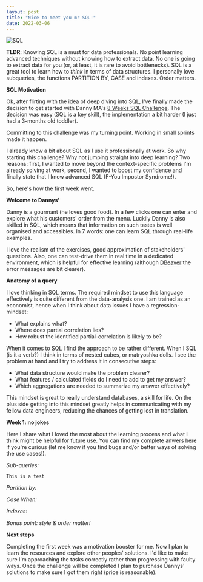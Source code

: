 ```yaml
---
layout: post
title: "Nice to meet you mr SQL!"
date: 2022-03-06
---
```


<img src="SQL.png" alt="SQL">

**TLDR**: Knowing SQL is a must for data professionals. No point learning advanced techniques without knowing how to extract data. No one is going to extract data for you (or, at least, it is rare to avoid bottlenecks). SQL is a great tool to learn how to *think* in terms of data structures. I personally love subqueries, the functions PARTITION BY, CASE and indexes. Order matters.

**SQL Motivation**

Ok, after flirting with the idea of deep diving into SQL, I've finally made the decision to get started with Danny MA's <a href="https://8weeksqlchallenge.com/">8  Weeks SQL Challenge</a>. The decision was easy (SQL is a key skill), the implementation a bit harder (I just had a 3-months old toddler). 

Committing to this challenge was my turning point. Working in small sprints made it happen.

I already know a bit about SQL as I use it professionally at work. So why starting this challenge? Why not jumping straight into deep learning? Two reasons: first, I wanted to move beyond the context-specific problems I'm already solving at work, second, I wanted to boost my confidence and finally state that I know advanced SQL (F-You Impostor Syndrome!).

So, here's how the first week went.

**Welcome to Dannys'**

Danny is a gourmant (he loves good food). In a few clicks one can enter and explore what his customers' order from the menu. Luckily Danny is also skilled in SQL, which means that information on such tastes is well organised and accessibles. In 7 words: one can learn SQL through real-life examples.

I love the realism of the exercises, good approximation of stakeholders' questions. Also, one can test-drive them in real time in a dedicated environment, which is helpful for effective learning (although <a href="https://dbeaver.io/">DBeaver</a> the error messages are bit clearer).

**Anatomy of a query**

I love thinking in SQL terms. The required mindset to use this language effectively is quite different from the data-analysis one. I am trained as an economist, hence when I think about data issues I have a regression-mindset: 

<ul>
  <li>What explains what?</li>
  <li>Where does partial correlation lies?</li>
  <li>How robust the identified partial-correlation is likely to be?</li>
</ul>

When it comes to SQL I find the approach to be rather different. When I SQL (is it a verb?) I think in terms of nested cubes, or matryoshka dolls. I see the problem at hand and I try to address it in consecutive steps: 

<ul>
  <li>What data structure would make the problem clearer?</li>
  <li>What features / calculated fields do I need to add to get my answer?</li>
  <li>Which aggregations are needed to summarize my answer effectively?</li>
</ul>

This mindset is great to really understand databases, a skill for life. On the plus side getting into this mindset greatly helps in communicating with my fellow data engineers, reducing the chances of getting lost in translation.

**Week 1: no jokes**

Here I share what I loved the most about the learning process and what I think might be helpful for future use. You can find my complete anwers <a href="https://github.com/nstamboglis/8WeekSQLChallenge/blob/main/DM8WSC_W1.sql">here</a> if you're curious (let me know if you find bugs and/or better ways of solving the use cases!). 

*Sub-queries:*

<code>This is a test</code>

*Partition by:*

*Case When:*

*Indexes:*

*Bonus point: style & order matter!*

**Next steps**

Completing the first week was a motivation booster for me. Now I plan to learn the resources and explore other peoples' solutions. I'd like to make sure I'm approaching the tasks correctly rather than progressing with faulty ways. Once the challenge will be completed I plan to purchase Dannys' solutions to make sure I got them right (price is reasonable).